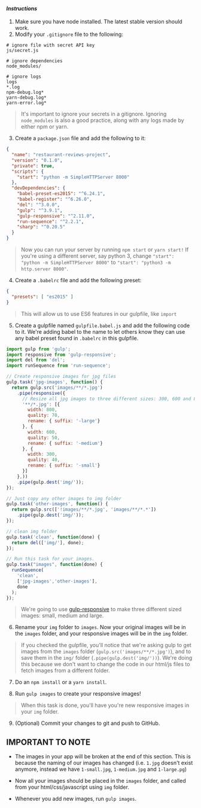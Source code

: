 #### _Instructions_

1. Make sure you have node installed. The latest stable version should work.
2. Modify your `.gitignore` file to the following:
```
# ignore file with secret API key
js/secret.js

# ignore dependencies
node_modules/

# ignore logs
logs
*.log
npm-debug.log*
yarn-debug.log*
yarn-error.log*
```
> It's important to ignore your secrets in a gitignore. Ignoring `node_modules` is also a good practice, along with any logs made by either npm or yarn.

3. Create a `package.json` file and add the following to it:
```json
{
  "name": "restaurant-reviews-project",
  "version": "0.1.0",
  "private": true,
  "scripts": {
    "start": "python -m SimpleHTTPServer 8000"
  },
  "devDependencies": {
    "babel-preset-es2015": "^6.24.1",
    "babel-register": "^6.26.0",
    "del": "^3.0.0",
    "gulp": "^3.9.1",
    "gulp-responsive": "^2.11.0",
    "run-sequence": "^2.2.1",
    "sharp": "^0.20.5"
  }
}
```
> Now you can run your server by running `npm start` or `yarn start!` If you're using a different server, say python 3, change `"start": "python -m SimpleHTTPServer 8000"` to `"start": "python3 -m http.server 8000"`.

4. Create a `.babelrc` file and add the following preset:
```json
{
  "presets": [ "es2015" ]
}
```
> This will allow us to use ES6 features in our gulpfile, like `import`

5. Create a gulpfile named `gulpfile.babel.js` and add the following code to it. We're adding babel to the name to let others know they can use any babel preset found in `.babelrc` in this gulpfile.
```javascript
import gulp from 'gulp';
import responsive from 'gulp-responsive';
import del from 'del';
import runSequence from 'run-sequence';

// Create responsive images for jpg files
gulp.task('jpg-images', function() {
  return gulp.src('images/**/*.jpg')
    .pipe(responsive({
      // Resize all jpg images to three different sizes: 300, 600 and 800
      '**/*.jpg': [{
        width: 800,
        quality: 70,
        rename: { suffix: '-large'}
      }, {
        width: 600,
        quality: 50,
        rename: { suffix: '-medium'}
      }, {
        width: 300,
        quality: 40,
        rename: { suffix: '-small'}
      }]
    },))
    .pipe(gulp.dest('img/'));
});

// Just copy any other images to img folder
gulp.task('other-images', function() {
  return gulp.src(['!images/**/*.jpg', 'images/**/*.*'])
    .pipe(gulp.dest('img/'));
});

// clean img folder
gulp.task('clean', function(done) {
  return del(['img/'], done);
});

// Run this task for your images.
gulp.task("images", function(done) {
  runSequence(
    'clean',
    ['jpg-images','other-images'],
    done
  );
});
```
> We're going to use [gulp-responsive](https://www.npmjs.com/package/gulp-responsive) to make three different sized images: small, medium and large.

6. Rename your `img` folder to `images`. Now your original images will be in the `images` folder, and your responsive images will be in the `img` folder.
>If you checked the gulpfile, you'll notice that we're asking gulp to get images from the `images` folder (`gulp.src('images/**/*.jpg')`), and to save them in the `img/` folder (`.pipe(gulp.dest('img/'))`). We're doing this because we don't want to change the code in our html/js files to fetch images from a different folder.

7. Do an `npm install` or a `yarn install`.

8. Run `gulp images` to create your responsive images!
> When this task is done, you'll have you're new responsive images in your `img` folder.

9. (Optional) Commit your changes to git and push to GitHub.

## IMPORTANT TO NOTE

* The images in your app will be broken at the end of this section. This is because the naming of our images has changed (i.e. `1.jpg` doesn't exist anymore, instead we have `1-small.jpg`, `1-medium.jpg` and `1-large.pg`)

* Now all your images should be placed in the `images` folder, and called from your html/css/javascript using `img` folder.

* Whenever you add new images, run `gulp images`.